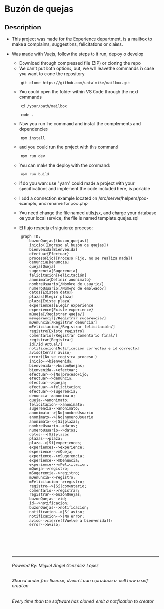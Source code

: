 # Buzón de quejas

## Description
* This project was made for the Experience department, is a mailbox to make a complaints, suggestions, felicitations or claims.
* Was made with Vuejs, follow the steps to it run, deploy o develop

    - Download through compressed file (ZIP) or cloning the repo
    - We can't put both options, but, we will leavethe commands in case you want to clone the repository
    ```
        git clone https://github.com/untalmike/mailbox.git
    ``` 
    - You could open the folder within VS Code through the next commands
    ```
        cd /your/path/mailbox

        code .
    ```

    - Now you run the command and install the complements and dependencies
    ```
        npm install
    ```

    - and you could run the project with this command
    ```
        npm run dev
    ```

    - You can make the deploy with the command:
    ```
        npm run build
    ```

    - if do you want use "yarn" could made a project with your specifications and implement the code included here, is portable
    - I add a connection example located on /src/server/helpers/poo-example, and rename for poo.php
    - You need change the file named utils.jsx, and charge your database on your local service, the file is named template_quejas.sql

    - El flujo respeta el siguiente proceso:

    ```mermaid
        graph TD;
            buzonQuejas[(buzon_quejas)]
            inicio([Ingreso al buzón de quejas])
            bienvenida[Bienvenida]
            efectuar{Efectuar}
            procesoFijo([Proceso Fijo, no se realiza nada])
            denuncia[Denuncia]
            queja[Queja]
            sugerencia[Sugerencia]
            felicitacion[Felicitación]
            anonimato{Definir anonimato}
            nombreUsuario[/Nombre de usuario/]
            numeroUsuario[/Número de empleado/]
            datos{Existen datos}
            plazas[Elegir plaza]
            plaza{Existe plaza}
            experiences[Elegir experience]
            experience{Existe experience}
            mQueja[/Registrar queja/]
            mSugerencia[/Registrar sugerencia/]
            mDenuncia[/Registrar denuncia/]
            mFelicitacion[/Registrar felicitación/]
            registro{Existe registro}
            comentario[/Registrar Comentario final/]
            registrar[Registrar]
            id[/id Actual/]
            notificacion[Notificación correctas e id correcto]
            aviso{Cerrar aviso}
            error([No se registra proceso])
            inicio-->bienvenida;
            bienvenida-->buzonQuejas;
            bienvenida-->efectuar;
            efectuar-->|No|procesoFijo;
            efectuar-->denuncia;
            efectuar-->queja;
            efectuar-->felicitacion;
            efectuar-->sugerencia;
            denuncia-->anonimato;
            queja-->anonimato;
            felicitacion-->anonimato;
            sugerencia-->anonimato;
            anonimato-->|No|nombreUsuario;
            anonimato-->|No|numeroUsuario;
            anonimato-->|Sí|plazas;
            nombreUsuario-->datos;
            numeroUsuario-->datos;
            datos-->|Sí|plazas;
            plazas-->plaza;
            plaza-->|Sí|experiences;
            experiences-->experience;
            experience-->mQueja;
            experience-->mSugerencia;
            experience-->mDenuncia;
            experience-->mFelicitacion;
            mQueja-->registro;
            mSugerencia-->registro;
            mDenuncia-->registro;
            mFelicitacion-->registro;
            registro-->|Sí|comentario;
            comentario-->registrar;
            registrar-->buzonQuejas;
            buzonQuejas-->id;
            id-->notificacion;
            buzonQuejas-->notificacion;
            notificacion-->|Sí|aviso;
            notificacion-->|No|error;
            aviso-->cierre([Vuelve a bienvenida]);
            error-->aviso;
    ```
    <br>
    <br>
    <br>
    <br>
    <hr>
    
    ###### Powered By: Miguel Ángel González López
    ###### Shared under free license, doesn't can reproduce or sell how a self creation
    ###### Every time than the software has cloned, emit a notification to creator